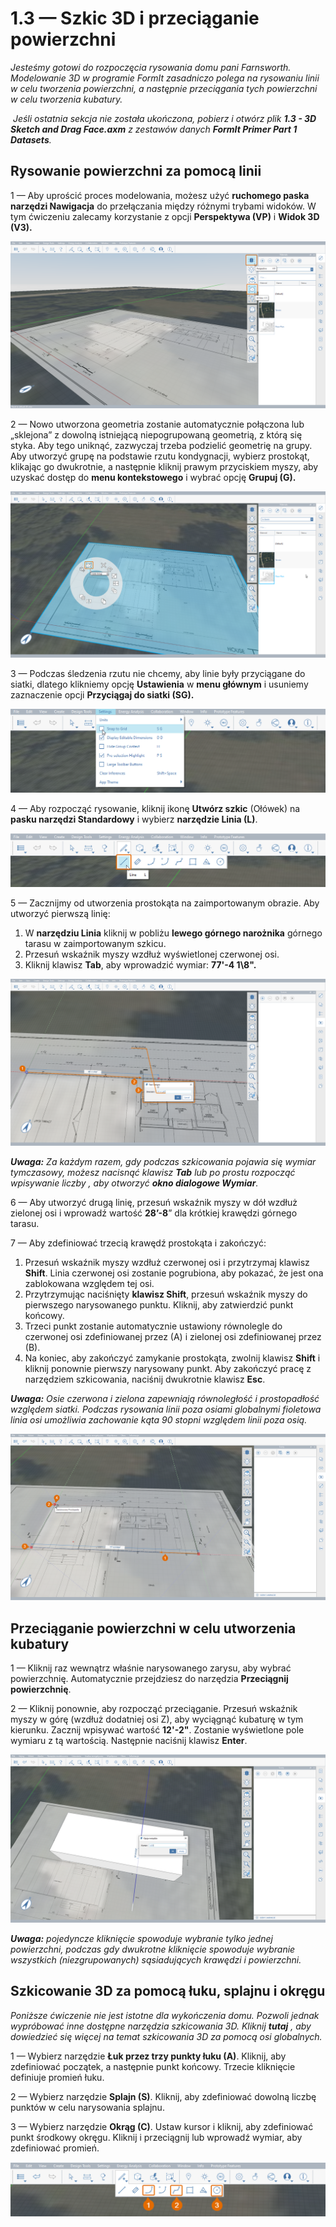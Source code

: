# 1.3 — Szkic 3D i przeciąganie powierzchni

_Jesteśmy gotowi do rozpoczęcia rysowania domu pani Farnsworth. Modelowanie 3D w programie FormIt zasadniczo polega na rysowaniu linii w celu tworzenia powierzchni, a następnie przeciągania tych powierzchni w celu tworzenia kubatury._

‌ _Jeśli ostatnia sekcja nie została ukończona, pobierz i otwórz plik_ _**1.3 - 3D Sketch and Drag Face.axm**_ _z zestawów danych_ _**FormIt Primer Part 1 Datasets**._

## **Rysowanie powierzchni za pomocą linii**

1 — Aby uprościć proces modelowania, możesz użyć **ruchomego paska narzędzi Nawigacja** do przełączania między różnymi trybami widoków. W tym ćwiczeniu zalecamy korzystanie z opcji **Perspektywa (VP)** i **Widok 3D (V3).**

![](<../../.gitbook/assets/0 (4).png>)

2 — Nowo utworzona geometria zostanie automatycznie połączona lub „sklejona” z dowolną istniejącą niepogrupowaną geometrią, z którą się styka. Aby tego uniknąć, zazwyczaj trzeba podzielić geometrię na grupy. Aby utworzyć grupę na podstawie rzutu kondygnacji, wybierz prostokąt, klikając go dwukrotnie, a następnie kliknij prawym przyciskiem myszy, aby uzyskać dostęp do **menu kontekstowego** i wybrać opcję **Grupuj (G).**

![](<../../.gitbook/assets/1 (2).png>)

3 — Podczas śledzenia rzutu nie chcemy, aby linie były przyciągane do siatki, dlatego klikniemy opcję **Ustawienia** w **menu głównym** i usuniemy zaznaczenie opcji **Przyciągaj do siatki (SG).**

![](<../../.gitbook/assets/2 (12).png>)

4 — Aby rozpocząć rysowanie, kliknij ikonę **Utwórz szkic** (Ołówek) na **pasku narzędzi Standardowy** i wybierz **narzędzie Linia (L)**.

![](<../../.gitbook/assets/3 (17).png>)

5 — Zacznijmy od utworzenia prostokąta na zaimportowanym obrazie. Aby utworzyć pierwszą linię:

1. W **narzędziu Linia** kliknij w pobliżu **lewego górnego narożnika** górnego tarasu w zaimportowanym szkicu.
2. Przesuń wskaźnik myszy wzdłuż wyświetlonej czerwonej osi.
3. Kliknij klawisz **Tab**, aby wprowadzić wymiar: **77'-4 1\8".**

![](<../../.gitbook/assets/4 (16).png>)

_**Uwaga:** Za każdym razem, gdy podczas szkicowania pojawia się wymiar tymczasowy, możesz nacisnąć klawisz_ _**Tab** lub po prostu rozpocząć wpisywanie liczby_ _, aby otworzyć_ _**okno dialogowe Wymiar**._

6 — Aby utworzyć drugą linię, przesuń wskaźnik myszy w dół wzdłuż zielonej osi i wprowadź wartość **28’-8**” dla krótkiej krawędzi górnego tarasu.

7 — Aby zdefiniować trzecią krawędź prostokąta i zakończyć:

1. Przesuń wskaźnik myszy wzdłuż czerwonej osi i przytrzymaj klawisz **Shift**. Linia czerwonej osi zostanie pogrubiona, aby pokazać, że jest ona zablokowana względem tej osi.
2. Przytrzymując naciśnięty **klawisz Shift**, przesuń wskaźnik myszy do pierwszego narysowanego punktu. Kliknij, aby zatwierdzić punkt końcowy.
3. Trzeci punkt zostanie automatycznie ustawiony równolegle do czerwonej osi zdefiniowanej przez (A) i zielonej osi zdefiniowanej przez (B).
4. Na koniec, aby zakończyć zamykanie prostokąta, zwolnij klawisz **Shift** i kliknij ponownie pierwszy narysowany punkt. Aby zakończyć pracę z narzędziem szkicowania, naciśnij dwukrotnie klawisz **Esc**.

_**Uwaga:**_ _Osie czerwona i zielona zapewniają równoległość i prostopadłość względem siatki. Podczas rysowania linii poza osiami globalnymi fioletowa linia osi umożliwia zachowanie kąta 90 stopni względem linii poza osią._

![](<../../.gitbook/assets/5 (2) (1).png>)

## **Przeciąganie powierzchni w celu utworzenia kubatury**

1 — Kliknij raz wewnątrz właśnie narysowanego zarysu, aby wybrać powierzchnię. Automatycznie przejdziesz do narzędzia **Przeciągnij powierzchnię**.

2 — Kliknij ponownie, aby rozpocząć przeciąganie. Przesuń wskaźnik myszy w górę (wzdłuż dodatniej osi Z), aby wyciągnąć kubaturę w tym kierunku. Zacznij wpisywać wartość **12'-2"**. Zostanie wyświetlone pole wymiaru z tą wartością. Następnie naciśnij klawisz **Enter**.

![](<../../.gitbook/assets/6 (3) (1).png>)

_**Uwaga:**_ _pojedyncze_ _kliknięcie_ _spowoduje wybranie tylko jednej powierzchni, podczas gdy_ _dwukrotne kliknięcie_ _spowoduje wybranie wszystkich (niezgrupowanych) sąsiadujących krawędzi i powierzchni._

## **Szkicowanie 3D za pomocą łuku, splajnu i okręgu**

_Poniższe ćwiczenie nie jest istotne dla wykończenia domu. Pozwoli jednak wypróbować inne dostępne narzędzia szkicowania 3D. Kliknij_ _**tutaj**_ _, aby dowiedzieć się więcej na temat szkicowania 3D za pomocą osi globalnych._

1 — Wybierz narzędzie **Łuk przez trzy punkty łuku (A)**. Kliknij, aby zdefiniować początek, a następnie punkt końcowy. Trzecie kliknięcie definiuje promień łuku.

2 — Wybierz narzędzie **Splajn (S)**. Kliknij, aby zdefiniować dowolną liczbę punktów w celu narysowania splajnu.

3 — Wybierz narzędzie **Okrąg (C)**. Ustaw kursor i kliknij, aby zdefiniować punkt środkowy okręgu. Kliknij i przeciągnij lub wprowadź wymiar, aby zdefiniować promień.

![](<../../.gitbook/assets/7 (7).png>)
